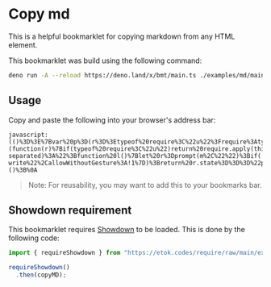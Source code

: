 # Copy md

This is a helpful bookmarklet for copying markdown from any HTML element.

This bookmarklet was build using the following command:

```bash
deno run -A --reload https://deno.land/x/bmt/main.ts ./examples/md/main.ts
```

## Usage

Copy and paste the following into your browser's address bar:

```
javascript:(()%3D%3E%7Bvar%20p%3D(r%3D%3Etypeof%20require%3C%22u%22%3Frequire%3Atypeof%20Proxy%3C%22u%22%3Fnew%20Proxy(r%2C%7Bget%3A(e%2Ct)%3D%3E(typeof%20require%3C%22u%22%3Frequire%3Ae)%5Bt%5D%7D)%3Ar)(function(r)%7Bif(typeof%20require%3C%22u%22)return%20require.apply(this%2Carguments)%3Bthrow%20new%20Error('Dynamic%20require%20of%20%22'%2Br%2B'%22%20is%20not%20supported')%7D)%3Bvar%20c%3Dp(%22https%3A%2F%2Fcdn.skypack.dev%2Fshowdown%402.1.0%2Fdist%2Fshowdown.min.js%3Fdts%22)%3Basync%20function%20s(r)%7Blet%20e%3Dawait%20r.scrape()%3Br.render(r.transform%3Fr.transform(e)%3Ae)%7Dasync%20function%20n()%7Breturn(await%20l()).map(o%3D%3Edocument.querySelector(o)).map(o%3D%3Eo%3F.outerHTML).join(%22%22)%7Dasync%20function%20i(r)%7Bif(!await%20f())%7Balert(%22Please%20enable%20clipboard%20permission%20in%20your%20browser%20settings%20to%20use%20this%20feature.%22)%3Breturn%7Du(r)%7Dvar%20m%3D%22Enter%20selectors%20to%20copy%20HTML%20from%20(comma-separated)%3A%22%3Bfunction%20l()%7Blet%20r%3Dprompt(m%2C%22%22)%3Bif(!r)throw%20new%20Error(%22No%20selectors%20provided.%22)%3Breturn%20r.split(%22%2C%22).map(t%3D%3Et.trim())%7Dfunction%20u(r)%7Bnavigator.clipboard.writeText(r).then(()%3D%3E%7Bconsole.info(%22Copied%20to%20clipboard.%22%2C%7Btext%3Ar%7D)%7D).catch(e%3D%3E%7Bconsole.error(e)%7D)%7Dasync%20function%20f()%7Bif(!navigator.clipboard)return!1%3Btry%7Blet%20r%3Dawait%20navigator.permissions.query(%7Bname%3A%22clipboard-write%22%2CallowWithoutGesture%3A!1%7D)%3Breturn%20r.state%3D%3D%3D%22prompt%22%26%26console.log(%22Requesting%20clipboard%20permission...%22)%2Cr.state%3D%3D%3D%22granted%22%7Dcatch(r)%7Bconsole.error(r)%7Dreturn!1%7Dasync%20function%20a(r)%7Bawait%20s(%7B...r%2Cscrape%3An%2Crender%3Ai%7D)%7Dvar%20d%3Da.bind(null%2C%7Btransform(r)%7Blet%20t%3Dnew%20c.showdown.Converter().makeHtml(r)%3Breturn%20console.log(%22Custom%20MD%20transformation!%22%2C%7Bhtml%3Ar%2Cconverted%3At%7D)%2Ct%7D%7D)%3Bd()%3B%7D)()%3B%0A
```

> Note: For reusability, you may want to add this to your bookmarks bar.

## Showdown requirement

This bookmarklet requires
[Showdown](https://github.com/showdownjs/showdown#readme) to be loaded. This is
done by the following code:

```js
import { requireShowdown } from "https://etok.codes/require/raw/main/examples/showdown/mod.ts";

requireShowdown()
  .then(copyMD);
```

